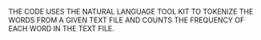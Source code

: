 THE CODE USES THE NATURAL LANGUAGE TOOL KIT TO TOKENIZE THE WORDS FROM A GIVEN TEXT FILE AND COUNTS THE FREQUENCY OF EACH WORD IN THE TEXT FILE.
